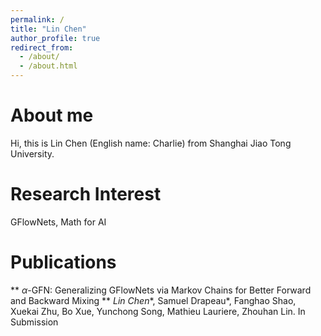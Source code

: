 ```yaml
---
permalink: /
title: "Lin Chen"
author_profile: true
redirect_from: 
  - /about/
  - /about.html
---
```


About me
=====

Hi, this is Lin Chen (English name: Charlie) from Shanghai Jiao Tong University.


Research Interest
=====

GFlowNets, Math for AI

Publications
======

** $\alpha$-GFN: Generalizing GFlowNets via Markov Chains for Better Forward and Backward Mixing **
*Lin Chen*\*, Samuel Drapeau\*, Fanghao Shao, Xuekai Zhu, Bo Xue, Yunchong Song, Mathieu Lauriere, Zhouhan Lin.
In Submission




